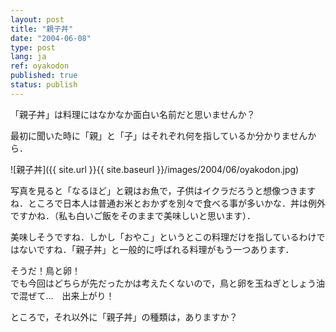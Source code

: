 ```yaml
---
layout: post
title: "親子丼"
date: "2004-06-08"
type: post
lang: ja
ref: oyakodon
published: true
status: publish
---
```




「親子丼」は料理にはなかなか面白い名前だと思いませんか？

 

最初に聞いた時に「親」と「子」はそれぞれ何を指しているか分かりませんから．

![親子丼]({{ site.url }}{{ site.baseurl }}/images/2004/06/oyakodon.jpg)

写真を見ると「なるほど」と親はお魚で，子供はイクラだろうと想像つきますね．ところで日本人は普通お米とおかずを別々で食べる事が多いかな．丼は例外ですかね．（私も白いご飯をそのままで美味しいと思います）．

美味しそうですね．しかし「おやこ」というとこの料理だけを指しているわけではないですね．「親子丼」と一般的に呼ばれる料理がもう一つあります．

そうだ！鳥と卵！  
でも今回はどちらが先だったかは考えたくないので，鳥と卵を玉ねぎとしょう油で混ぜて...　出来上がり！

ところで，それ以外に「親子丼」の種類は，ありますか？


